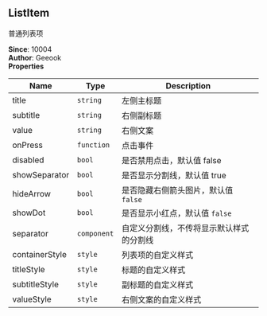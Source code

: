 <a name="module_ListItem"></a>

## ListItem
普通列表项

  
**Since**: 10004  
**Author**: Geeook  
**Properties**

| Name | Type | Description |
| --- | --- | --- |
| title | <code>string</code> | 左侧主标题 |
| subtitle | <code>string</code> | 右侧副标题 |
| value | <code>string</code> | 右侧文案 |
| onPress | <code>function</code> | 点击事件 |
| disabled | <code>bool</code> | 是否禁用点击，默认值 false |
| showSeparator | <code>bool</code> | 是否显示分割线，默认值 true |
| hideArrow | <code>bool</code> | 是否隐藏右侧箭头图片，默认值 `false` |
| showDot | <code>bool</code> | 是否显示小红点，默认值 `false` |
| separator | <code>component</code> | 自定义分割线，不传将显示默认样式的分割线 |
| containerStyle | <code>style</code> | 列表项的自定义样式 |
| titleStyle | <code>style</code> | 标题的自定义样式 |
| subtitleStyle | <code>style</code> | 副标题的自定义样式 |
| valueStyle | <code>style</code> | 右侧文案的自定义样式 |

